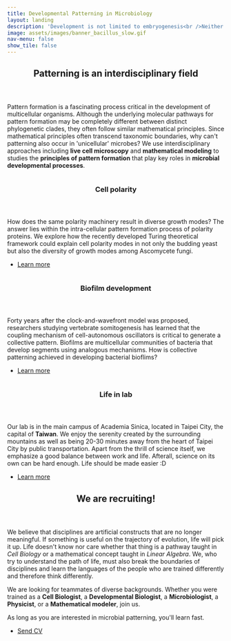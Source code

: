 ```yaml
---
title: Developmental Patterning in Microbiology
layout: landing
description: 'Development is not limited to embryogenesis<br />Neither are patterns'
image: assets/images/banner_bacillus_slow.gif
nav-menu: false
show_tile: false
---
```


<!-- Main -->
<div id="main">

<!-- One -->
<section id="one">
	<div class="inner">
		<header class="major">
			<h2>Patterning is an interdisciplinary field</h2>
		</header>
		<p>Pattern formation is a fascinating process critical in the development of multicellular organisms. Although the underlying molecular pathways for pattern formation may be completely different between distinct phylogenetic clades, they often follow similar mathematical principles. Since mathematical principles often transcend taxonomic boundaries, why can't patterning also occur in 'unicellular' microbes? We use interdisciplinary approaches including <b>live cell microscopy</b> and <b>mathematical modeling</b> to studies the <b>principles of pattern formation</b> that play key roles in <b>microbial developmental processes</b>.</p>
	</div>
</section>

<!-- Two -->
<section id="two" class="spotlights">
	<section>
		<a href="generic.html" class="image">
			<img src="{% link assets/images/ResearchFigure2_Turing.pdf %}" alt="" data-position="center center" />
		</a>
		<div class="content">
			<div class="inner">
				<header class="major">
					<h3>Cell polarity</h3>
				</header>
				<p>How does the same polarity machinery result in diverse growth modes? The answer lies within the intra-cellular pattern formation process of polarity proteins. We explore how the recently developed Turing theoretical framework could explain cell polarity modes in not only the budding yeast but also the diversity of growth modes among Ascomycete fungi.</p>
				<ul class="actions">
					<li><a href="generic.html" class="button">Learn more</a></li>
				</ul>
			</div>
		</div>
	</section>
	<section>
		<a href="generic.html" class="image">
			<img src="{% link assets/images/ResearchFigure3_Rings.pdf %}" alt="" data-position=" center" />
		</a>
		<div class="content">
			<div class="inner">
				<header class="major">
					<h3>Biofilm development</h3>
				</header>
				<p>Forty years after the clock-and-wavefront model was proposed, researchers studying vertebrate somitogenesis has learned that the coupling mechanism of cell-autonomous oscillators is critical to generate a collective pattern. Biofilms are multicellular communities of bacteria that develop segments using analogous mechanisms. How is collective patterning achieved in developing bacterial bioflims?</p>
				<ul class="actions">
					<li><a href="generic.html" class="button">Learn more</a></li>
				</ul>
			</div>
		</div>
	</section>
	<section>
		<a href="generic.html" class="image">
			<img src="{% link assets/images/pic09.jpg %}" alt="" data-position="top center" />
		</a>
		<div class="content">
			<div class="inner">
				<header class="major">
					<h3>Life in lab</h3>
				</header>
				<p>Our lab is in the main campus of Academia Sinica, located in Taipei City, the capital of <b>Taiwan</b>. We enjoy the serenity created by the surrounding mountains as well as being 20-30 minutes away from the heart of Taipei City by public transportation. Apart from the thrill of science itself, we emphasize a good balance between work and life. Afterall, science on its own can be hard enough. Life should be made easier :D</p>
				<ul class="actions">
					<li><a href="a_life.html" class="button">Learn more</a></li>
				</ul>
			</div>
		</div>
	</section>
</section>

<!-- Three -->
<section id="three">
	<div class="inner">
		<header class="major">
			<h2>We are recruiting!</h2>
		</header>
		<p>We believe that disciplines are artificial constructs that are no longer meaningful. If something is useful on the trajectory of evolution, life will pick it up. Life doesn't know nor care whether that thing is a pathway taught in <i>Cell Biology</i> or a mathematical concept taught in <i>Linear Algebra</i>. We, who try to understand the path of life, must also break the boundaries of disciplines and learn the languages of the people who are trained differently and therefore think differently. </p>
		<p>We are looking for teammates of diverse backgrounds. Whether you were trained as a <b>Cell Biologist</b>, a <b>Developmental Biologist</b>, a <b>Microbiologist</b>, a <b>Physicist</b>, or a <b>Mathematical modeler</b>, join us. </p><p>As long as you are interested in microbial patterning, you'll learn fast.</p>
		<ul class="actions">
			<li><a href="mailto:jchiou@gate.sinica.edu.tw" class="button icon fa-paper-plane">Send CV</a></li>
		</ul>
	</div>
</section>

</div>
